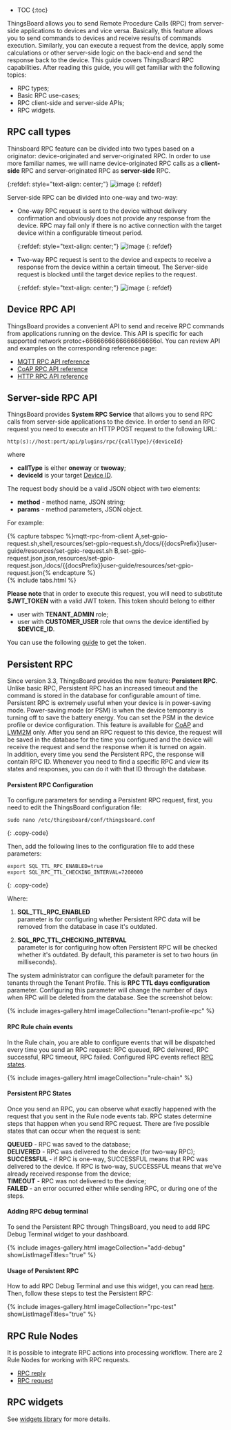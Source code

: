 * TOC
{:toc}

ThingsBoard allows you to send Remote Procedure Calls (RPC) from server-side applications to devices and vice versa.
Basically, this feature allows you to send commands to devices and receive results of commands execution. 
Similarly, you can execute a request from the device, apply some calculations or other server-side logic on the back-end and send the response back to the device.
This guide covers ThingsBoard RPC capabilities. After reading this guide, you will get familiar with the following topics:

- RPC types;
- Basic RPC use-cases;
- RPC client-side and server-side APIs;
- RPC widgets.

## RPC call types

Thinsboard RPC feature can be divided into two types based on a originator: device-originated and server-originated RPC.
In order to use more familiar names, we will name device-originated RPC calls as a **client-side** RPC 
and server-originated RPC as **server-side** RPC.
  
   {:refdef: style="text-align: center;"}
   ![image](/images/user-guide/client-side-rpc.svg)
   {: refdef}  

Server-side RPC can be divided into one-way and two-way:
 
 - One-way RPC request is sent to the device without delivery confirmation and obviously does not provide any response from the device. 
   RPC may fail only if there is no active connection with the target device within a configurable timeout period.
   
   {:refdef: style="text-align: center;"}
   ![image](/images/user-guide/one-way-rpc.svg)
   {: refdef}
   
 - Two-way RPC request is sent to the device and expects to receive a response from the device within a certain timeout. 
   The Server-side request is blocked until the target device replies to the request.

   {:refdef: style="text-align: center;"}
   ![image](/images/user-guide/two-way-rpc.svg)
   {: refdef}


## Device RPC API

ThingsBoard provides a convenient API to send and receive RPC commands from applications running on the device.
This API is specific for each supported network protoc+6666666666666666666ol.
You can review API and examples on the corresponding reference page:

 - [MQTT RPC API reference](/docs/{{docsPrefix}}reference/mqtt-api/#rpc-api)
 - [CoAP RPC API reference](/docs/{{docsPrefix}}reference/coap-api/#rpc-api)
 - [HTTP RPC API reference](/docs/{{docsPrefix}}reference/http-api/#rpc-api) 

## Server-side RPC API

ThingsBoard provides **System RPC Service** that allows you to send RPC calls from server-side applications to the device.
In order to send an RPC request you need to execute an HTTP POST request to the following URL:

```shell
http(s)://host:port/api/plugins/rpc/{callType}/{deviceId}
```

where 

 - **callType** is either **oneway** or **twoway**;
 - **deviceId** is your target [Device ID](/docs/{{docsPrefix}}user-guide/ui/devices/#get-device-id).

The request body should be a valid JSON object with two elements: 
 
 - **method** - method name, JSON string;
 - **params** - method parameters, JSON object.

For example:

{% capture tabspec %}mqtt-rpc-from-client
A,set-gpio-request.sh,shell,resources/set-gpio-request.sh,/docs/{{docsPrefix}}user-guide/resources/set-gpio-request.sh
B,set-gpio-request.json,json,resources/set-gpio-request.json,/docs/{{docsPrefix}}user-guide/resources/set-gpio-request.json{% endcapture %}  
{% include tabs.html %}

**Please note** that in order to execute this request, you will need to substitute **$JWT_TOKEN** with a valid JWT token.
This token should belong to either 

 - user with **TENANT_ADMIN** role;
 - user with **CUSTOMER_USER** role that owns the device identified by **$DEVICE_ID**.
 
You can use the following [guide](/docs/{{docsPrefix}}reference/rest-api/#rest-api-auth) to get the token.

## Persistent RPC

Since version 3.3, ThingsBoard provides the new feature: **Persistent RPC**.
Unlike basic RPC, Persistent RPC has an increased timeout and the command is stored in the database for configurable amount of time.
Persistent RPC is extremely useful when your device is in power-saving mode. 
Power-saving mode (or PSM) is when the device temporary is turning off to save the battery energy.
You can set the PSM in the device profile or device configuration. This feature is available for [CoAP](/docs/{{docsPrefix}}reference/coap-api/) and [LWM2M](/docs/{{docsPrefix}}reference/lwm2m-api/) only.
After you send an RPC request to this device, the request will be saved in the database for the time you configured and the device will receive the request and send the response when it is turned on again.  
In addition, every time you send the Persistent RPC, the response will contain RPC ID. Whenever you need to find a specific RPC and view its states and responses, you can do it with that ID through the database.

#### Persistent RPC Configuration

To configure parameters for sending a Persistent RPC request, first, you need to edit the ThingsBoard configuration file:

```
sudo nano /etc/thingsboard/conf/thingsboard.conf
```
{: .copy-code}

Then, add the following lines to the configuration file to add these parameters:

```
export SQL_TTL_RPC_ENABLED=true
export SQL_RPC_TTL_CHECKING_INTERVAL=7200000
```
{: .copy-code}

Where:

1. **SQL_TTL_RPC_ENABLED** <br>parameter is for configuring whether Persistent RPC data will be removed from the database in case it's outdated.

2. **SQL_RPC_TTL_CHECKING_INTERVAL** <br>parameter is for configuring how often Persistent RPC will be checked whether it's outdated. By default, this parameter is set to two hours (in milliseconds).

The system administrator can configure the default parameter for the tenants through the Tenant Profile. This is **RPC TTL days configuration** parameter.
Configuring this parameter will change the number of days when RPC will be deleted from the database. See the screenshot below: 

{% include images-gallery.html imageCollection="tenant-profile-rpc" %}

#### RPC Rule chain events 

In the Rule chain, you are able to configure events that will be dispatched every time you send an RPC request: RPC queued, RPC delivered, RPC successful, RPC timeout, RPC failed.
Configured RPC events reflect [RPC states](/docs/{{docsPrefix}}user-guide/rpc/#rpc-states).

{% include images-gallery.html imageCollection="rule-chain" %}

#### Persistent RPC States

Once you send an RPC, you can observe what exactly happened with the request that you sent in the Rule node events tab. 
RPC states determine steps that happen when you send RPC request. There are five possible states that can occur when the request is sent:

**QUEUED** - RPC was saved to the database;  
**DELIVERED** - RPC was delivered to the device (for two-way RPC);  
**SUCCESSFUL** - if RPC is one-way, SUCCESSFUL means that RPC was delivered to the device. If RPC is two-way, SUCCESSFUL means that we've already received response from the device;  
**TIMEOUT** - RPC was not delivered to the device;  
**FAILED** - an error occurred either while sending RPC, or during one of the steps.

#### Adding RPC debug terminal

To send the Persistent RPC through ThingsBoard, you need to add RPC Debug Terminal widget to your dashboard. 

{% include images-gallery.html imageCollection="add-debug" showListImageTitles="true" %}

#### Usage of Persistent RPC

How to add RPC Debug Terminal and use this widget, you can read [here](/docs/{{docsPrefix}}user-guide/rpc/#persistent-rpc-states).
Then, follow these steps to test the Persistent RPC:

{% include images-gallery.html imageCollection="rpc-test" showListImageTitles="true" %}

## RPC Rule Nodes
It is possible to integrate RPC actions into processing workflow. There are 2 Rule Nodes for working with RPC requests. 

-  [RPC reply](/docs/{{docsPrefix}}user-guide/rule-engine-2-0/action-nodes/#rpc-call-reply-node) 
-  [RPC request](/docs/{{docsPrefix}}user-guide/rule-engine-2-0/action-nodes/#rpc-call-request-node) 

## RPC widgets

See [widgets library](/docs/{{docsPrefix}}user-guide/ui/widget-library/#gpio-widgets) for more details.